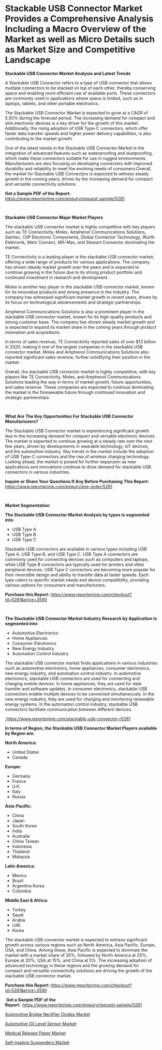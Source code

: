 <p><h1>Stackable USB Connector Market Provides a Comprehensive Analysis Including a Macro Overview of the Market as well as Micro Details such as Market Size and Competitive Landscape</h1></p><p><strong>Stackable USB Connector Market Analysis and Latest Trends</strong></p>
<p><p>A Stackable USB Connector refers to a type of USB connector that allows multiple connectors to be stacked on top of each other, thereby conserving space and enabling more efficient use of available ports. These connectors are commonly used in applications where space is limited, such as in laptops, tablets, and other portable electronics.</p><p>The Stackable USB Connector Market is expected to grow at a CAGR of 5.30% during the forecast period. The increasing demand for compact and slim electronic devices is a key driver for the growth of this market. Additionally, the rising adoption of USB Type-C connectors, which offer faster data transfer speeds and higher power delivery capabilities, is also contributing to the market growth.</p><p>One of the latest trends in the Stackable USB Connector Market is the integration of advanced features such as waterproofing and dustproofing, which make these connectors suitable for use in rugged environments. Manufacturers are also focusing on developing connectors with improved durability and reliability to meet the evolving needs of consumers.Overall, the market for Stackable USB Connectors is expected to witness steady growth in the coming years, driven by the increasing demand for compact and versatile connectivity solutions.</p></p>
<p><strong>Get a Sample PDF of the Report:&nbsp;</strong> <a href="https://www.reportprime.com/enquiry/request-sample/5281">https://www.reportprime.com/enquiry/request-sample/5281</a></p>
<p>&nbsp;</p>
<p><strong>Stackable USB Connector Major Market Players</strong></p>
<p><p>The stackable USB connector market is highly competitive with key players such as TE Connectivity, Molex, Amphenol Communications Solutions, Samtec, Cliff Electronic Components, Global Connector Technology, Wurth Elektronik, Metz Connect, Mill-Max, and Stewart Connector dominating the market. </p><p>TE Connectivity is a leading player in the stackable USB connector market, offering a wide range of products for various applications. The company has shown steady market growth over the years and is expected to continue growing in the future due to its strong product portfolio and continued investment in research and development.</p><p>Molex is another key player in the stackable USB connector market, known for its innovative products and strong presence in the industry. The company has witnessed significant market growth in recent years, driven by its focus on technological advancements and strategic partnerships.</p><p>Amphenol Communications Solutions is also a prominent player in the stackable USB connector market, known for its high-quality products and strong customer base. The company has shown steady market growth and is expected to expand its market share in the coming years through product innovation and acquisitions.</p><p>In terms of sales revenue, TE Connectivity reported sales of over $13 billion in 2020, making it one of the largest companies in the stackable USB connector market. Molex and Amphenol Communications Solutions also reported significant sales revenue, further solidifying their position in the market.</p><p>Overall, the stackable USB connector market is highly competitive, with key players like TE Connectivity, Molex, and Amphenol Communications Solutions leading the way in terms of market growth, future opportunities, and sales revenue. These companies are expected to continue dominating the market in the foreseeable future through continued innovation and strategic partnerships.</p></p>
<p>&nbsp;</p>
<p><strong>What Are The Key Opportunities For Stackable USB Connector Manufacturers?</strong></p>
<p><p>The Stackable USB Connector market is experiencing significant growth due to the increasing demand for compact and versatile electronic devices. The market is expected to continue growing at a steady rate over the next few years, driven by developments in wearable technology, IoT devices, and the automotive industry. Key trends in the market include the adoption of USB Type-C connectors and the rise of wireless charging technology. Looking ahead, the market is poised for further expansion as new applications and innovations continue to drive demand for stackable USB connectors in various industries.</p></p>
<p><strong>Inquire or Share Your Questions If Any Before Purchasing This Report:</strong> <a href="https://www.reportprime.com/enquiry/pre-order/5281">https://www.reportprime.com/enquiry/pre-order/5281</a></p>
<p>&nbsp;</p>
<p><strong>Market Segmentation</strong></p>
<p><strong>The Stackable USB Connector Market Analysis by types is segmented into:</strong></p>
<p><ul><li>USB Type A</li><li>USB Type B</li><li>USB Type C</li></ul></p>
<p><p>Stackable USB connectors are available in various types including USB Type A, USB Type B, and USB Type C. USB Type A connectors are commonly used for connecting devices such as computers and laptops, while USB Type B connectors are typically used for printers and other peripheral devices. USB Type C connectors are becoming more popular for their reversible design and ability to transfer data at faster speeds. Each type caters to specific market needs and device compatibility, providing various options for consumers and manufacturers.</p></p>
<p><strong>Purchase this Report:&nbsp;</strong><a href="https://www.reportprime.com/checkout?id=5281&price=3590">https://www.reportprime.com/checkout?id=5281&price=3590</a></p>
<p>&nbsp;</p>
<p><strong>The Stackable USB Connector Market Industry Research by Application is segmented into:</strong></p>
<p><ul><li>Automotive Electronics</li><li>Home Appliances</li><li>Consumer Electronics</li><li>New Energy Industry</li><li>Automation Control Industry</li></ul></p>
<p><p>The stackable USB connector market finds applications in various industries such as automotive electronics, home appliances, consumer electronics, new energy industry, and automation control industry. In automotive electronics, stackable USB connectors are used for connecting and charging mobile devices. In home appliances, they are used for data transfer and software updates. In consumer electronics, stackable USB connectors enable multiple devices to be connected simultaneously. In the new energy industry, they are used for charging and monitoring renewable energy systems. In the automation control industry, stackable USB connectors facilitate communication between different devices.</p></p>
<p><a href="https://www.reportprime.com/stackable-usb-connector-r5281">&nbsp;https://www.reportprime.com/stackable-usb-connector-r5281</a></p>
<p><strong>In terms of Region, the Stackable USB Connector Market Players available by Region are:</strong></p>
<p>
    <p> <strong> North America: </strong>
        <ul>
            <li>United States</li>
            <li>Canada</li>
        </ul>
        </p> 
    <p> <strong> Europe: </strong>
        <ul>
            <li>Germany</li>
            <li>France</li>
            <li>U.K.</li>
            <li>Italy</li>
            <li>Russia</li>
        </ul>
        </p> 
    <p> <strong> Asia-Pacific: </strong>
        <ul>
            <li>China</li>
            <li>Japan</li>
            <li>South Korea</li>
            <li>India</li>
            <li>Australia</li>
            <li>China Taiwan</li>
            <li>Indonesia</li>
            <li>Thailand</li>
            <li>Malaysia</li>
        </ul>
        </p> 
    <p> <strong> Latin America: </strong>
        <ul>
            <li>Mexico</li>
            <li>Brazil</li>
            <li>Argentina Korea</li>
            <li>Colombia</li>
        </ul>
        </p> 
    <p> <strong> Middle East & Africa: </strong>
        <ul>
            <li>Turkey</li>
            <li>Saudi</li>
            <li>Arabia</li>
            <li>UAE</li>
            <li>Korea</li>
        </ul>
    </p>
    </p>
<p><p>The stackable USB connector market is expected to witness significant growth across various regions such as North America, Asia Pacific, Europe, USA, and China. Among these, Asia Pacific is expected to dominate the market with a market share of 35%, followed by North America at 25%, Europe at 20%, USA at 15%, and China at 5%. The increasing adoption of advanced technology in these regions and the growing demand for compact and versatile connectivity solutions are driving the growth of the stackable USB connector market.</p></p>
<p><strong>Purchase this Report: </strong><a href="https://www.reportprime.com/checkout?id=5281&price=3590">https://www.reportprime.com/checkout?id=5281&price=3590</a></p>
<p>&nbsp;<strong>Get a Sample PDF of the Report:&nbsp;&nbsp;</strong><a href="https://www.reportprime.com/enquiry/request-sample/5281">https://www.reportprime.com/enquiry/request-sample/5281</a></p>
<p><strong></strong></p>
<p><p><a href="https://github.com/gladysalidde/Market-Research-Report-List-2/blob/main/automotive-bridge-rectifier-diodes-market.md">Automotive Bridge Rectifier Diodes Market</a></p><p><a href="https://github.com/labibmmn112/Market-Research-Report-List-1/blob/main/automotive-oil-level-sensor-market.md">Automotive Oil Level Sensor Market</a></p><p><a href="https://issuu.com/reportprime-2/docs/medical-release-paper-market-size-2030.pptx">Medical Release Paper Market</a></p><p><a href="https://issuu.com/reportprime-2/docs/self-ligating-suspenders-market-size-2030.pptx">Self-ligating Suspenders Market</a></p></p>